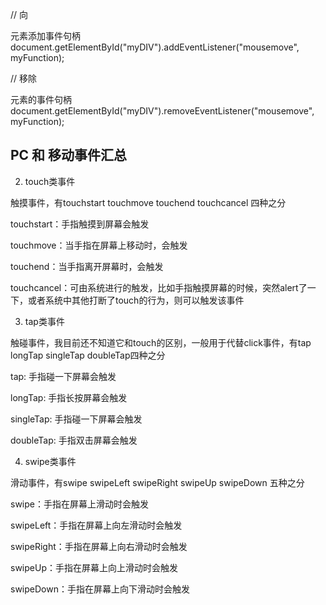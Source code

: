 // 向 <div> 元素添加事件句柄
document.getElementById("myDIV").addEventListener("mousemove", myFunction);

// 移除 <div> 元素的事件句柄
document.getElementById("myDIV").removeEventListener("mousemove", myFunction);

## PC 和 移动事件汇总
2. touch类事件

触摸事件，有touchstart touchmove touchend touchcancel 四种之分

touchstart：手指触摸到屏幕会触发

touchmove：当手指在屏幕上移动时，会触发

touchend：当手指离开屏幕时，会触发

touchcancel：可由系统进行的触发，比如手指触摸屏幕的时候，突然alert了一下，或者系统中其他打断了touch的行为，则可以触发该事件

3. tap类事件

触碰事件，我目前还不知道它和touch的区别，一般用于代替click事件，有tap longTap singleTap doubleTap四种之分

tap: 手指碰一下屏幕会触发

longTap: 手指长按屏幕会触发

singleTap: 手指碰一下屏幕会触发

doubleTap: 手指双击屏幕会触发

4. swipe类事件

滑动事件，有swipe swipeLeft swipeRight swipeUp swipeDown 五种之分

swipe：手指在屏幕上滑动时会触发

swipeLeft：手指在屏幕上向左滑动时会触发

swipeRight：手指在屏幕上向右滑动时会触发

swipeUp：手指在屏幕上向上滑动时会触发

swipeDown：手指在屏幕上向下滑动时会触发

